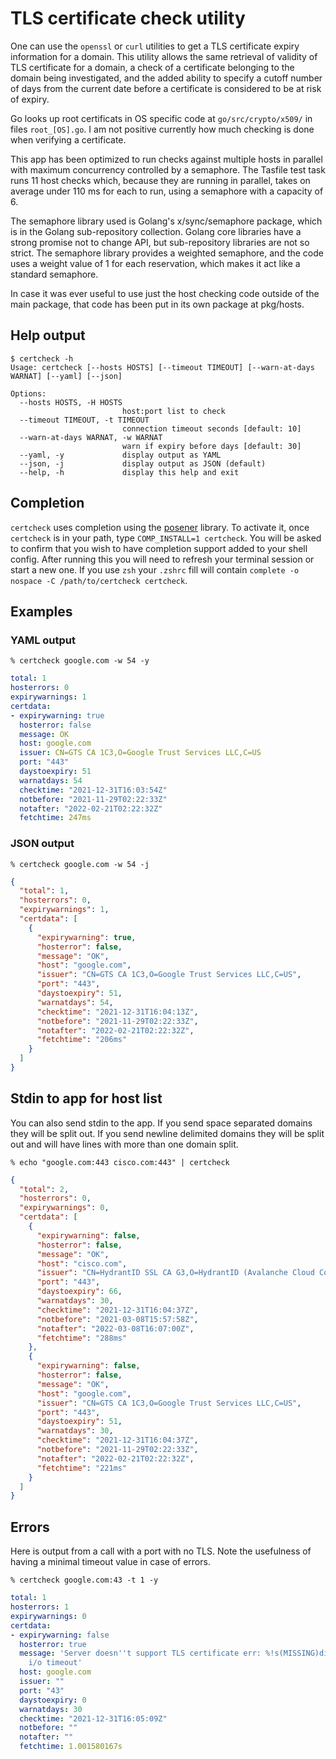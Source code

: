 # TLS certificate check utility

One can use the `openssl` or `curl` utilities to get a TLS certificate expiry
information for a domain. This utility allows the same retrieval of validity of
TLS certificate for a domain, a check of a certificate belonging to the domain
being investigated, and the added ability to specify a cutoff number of days
from the current date before a certificate is considered to be at risk of
expiry.

Go looks up root certificats in OS specific code at `go/src/crypto/x509/` in
files `root_[OS].go`. I am not positive currently how much checking is done when
verifying a certificate.

This app has been optimized to run checks against multiple hosts in parallel
with maximum concurrency controlled by a semaphore. The Tasfile test task runs
11 host checks which, because they are running in parallel, takes on average
under 110 ms for each to run, using a semaphore with a capacity of 6. 

The semaphore library used is Golang's x/sync/semaphore package, which is in the
Golang sub-repository collection. Golang core libraries have a strong promise
not to change API, but sub-repository libraries are not so strict. The semaphore
library provides a weighted semaphore, and the code uses a weight value of 1 for
each reservation, which makes it act like a standard semaphore.

In case it was ever useful to use just the host checking code outside of the
main package, that code has been put in its own package at pkg/hosts.

## Help output

```
$ certcheck -h
Usage: certcheck [--hosts HOSTS] [--timeout TIMEOUT] [--warn-at-days WARNAT] [--yaml] [--json]

Options:
  --hosts HOSTS, -H HOSTS
                         host:port list to check
  --timeout TIMEOUT, -t TIMEOUT
                         connection timeout seconds [default: 10]
  --warn-at-days WARNAT, -w WARNAT
                         warn if expiry before days [default: 30]
  --yaml, -y             display output as YAML
  --json, -j             display output as JSON (default)
  --help, -h             display this help and exit
```

## Completion

`certcheck` uses completion using the [posener](https://github.com/posener/complete/tree/master) library. To activate
it, once `certcheck` is in your path, type `COMP_INSTALL=1 certcheck`. You will be asked to confirm that you wish to
have completion support added to your shell config. After running this you will need to refresh your terminal session or
start a new one. If you use `zsh` your `.zshrc` fill will contain `complete -o nospace -C /path/to/certcheck certcheck`.

## Examples

### YAML output

`% certcheck google.com -w 54 -y`
```yaml
total: 1
hosterrors: 0
expirywarnings: 1
certdata:
- expirywarning: true
  hosterror: false
  message: OK
  host: google.com
  issuer: CN=GTS CA 1C3,O=Google Trust Services LLC,C=US
  port: "443"
  daystoexpiry: 51
  warnatdays: 54
  checktime: "2021-12-31T16:03:54Z"
  notbefore: "2021-11-29T02:22:33Z"
  notafter: "2022-02-21T02:22:32Z"
  fetchtime: 247ms
```

### JSON output

`% certcheck google.com -w 54 -j`
```json
{
  "total": 1,
  "hosterrors": 0,
  "expirywarnings": 1,
  "certdata": [
    {
      "expirywarning": true,
      "hosterror": false,
      "message": "OK",
      "host": "google.com",
      "issuer": "CN=GTS CA 1C3,O=Google Trust Services LLC,C=US",
      "port": "443",
      "daystoexpiry": 51,
      "warnatdays": 54,
      "checktime": "2021-12-31T16:04:13Z",
      "notbefore": "2021-11-29T02:22:33Z",
      "notafter": "2022-02-21T02:22:32Z",
      "fetchtime": "206ms"
    }
  ]
}
```

## Stdin to app for host list

You can also send stdin to the app. If you send space separated domains they
will be split out. If you send newline delimited domains they will be split out
and will have lines with more than one domain split.

`% echo "google.com:443 cisco.com:443" | certcheck`
```json
{
  "total": 2,
  "hosterrors": 0,
  "expirywarnings": 0,
  "certdata": [
    {
      "expirywarning": false,
      "hosterror": false,
      "message": "OK",
      "host": "cisco.com",
      "issuer": "CN=HydrantID SSL CA G3,O=HydrantID (Avalanche Cloud Corporation),C=US",
      "port": "443",
      "daystoexpiry": 66,
      "warnatdays": 30,
      "checktime": "2021-12-31T16:04:37Z",
      "notbefore": "2021-03-08T15:57:58Z",
      "notafter": "2022-03-08T16:07:00Z",
      "fetchtime": "288ms"
    },
    {
      "expirywarning": false,
      "hosterror": false,
      "message": "OK",
      "host": "google.com",
      "issuer": "CN=GTS CA 1C3,O=Google Trust Services LLC,C=US",
      "port": "443",
      "daystoexpiry": 51,
      "warnatdays": 30,
      "checktime": "2021-12-31T16:04:37Z",
      "notbefore": "2021-11-29T02:22:33Z",
      "notafter": "2022-02-21T02:22:32Z",
      "fetchtime": "221ms"
    }
  ]
}
```

## Errors

Here is output from a call with a port with no TLS. Note the usefulness of
having a minimal timeout value in case of errors.

`% certcheck google.com:43 -t 1 -y`
```YAML
total: 1
hosterrors: 1
expirywarnings: 0
certdata:
- expirywarning: false
  hosterror: true
  message: 'Server doesn''t support TLS certificate err: %!s(MISSING)dial tcp 142.251.32.78:43:
    i/o timeout'
  host: google.com
  issuer: ""
  port: "43"
  daystoexpiry: 0
  warnatdays: 30
  checktime: "2021-12-31T16:05:09Z"
  notbefore: ""
  notafter: ""
  fetchtime: 1.001580167s
```